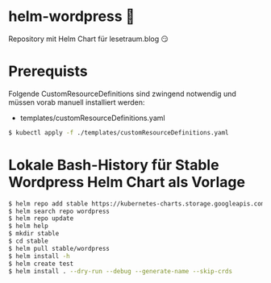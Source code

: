 # helm-wordpress :circus_tent:

Repository mit Helm Chart für lesetraum.blog :smirk:

# Prerequists

Folgende CustomResourceDefinitions sind zwingend notwendig und müssen vorab manuell installiert werden:

- templates/customResourceDefinitions.yaml

```sh
$ kubectl apply -f ./templates/customResourceDefinitions.yaml
```

# Lokale Bash-History für Stable Wordpress Helm Chart als Vorlage

```sh
$ helm repo add stable https://kubernetes-charts.storage.googleapis.com/
$ helm search repo wordpress
$ helm repo update
$ helm help
$ mkdir stable
$ cd stable
$ helm pull stable/wordpress
$ helm install -h
$ helm create test
$ helm install . --dry-run --debug --generate-name --skip-crds
```